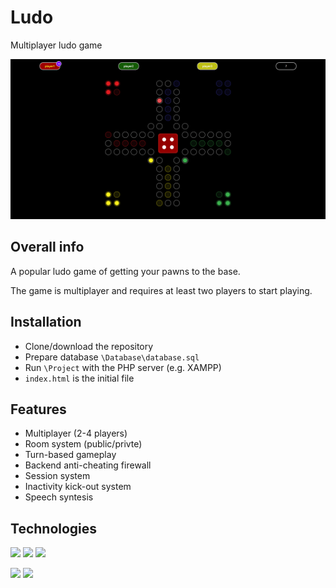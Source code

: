 # Ludo
Multiplayer ludo game

![look](img/look.png)


##  Overall info

A popular ludo game of getting your pawns to the base.

The game is multiplayer and requires at least two players to start playing.

## Installation

 - Clone/download the repository
 - Prepare database `\Database\database.sql`
 - Run `\Project` with the PHP server (e.g. XAMPP) 
 - `index.html` is the initial file
    

## Features

- Multiplayer (2-4 players)
- Room system (public/privte)
- Turn-based gameplay
- Backend anti-cheating firewall
- Session system
- Inactivity kick-out system
- Speech syntesis

## Technologies

<p>
 <img src="https://img.shields.io/badge/JavaScript-F7DF1E?logo=JavaScript&logoColor=black&style=for-the-badge" /> 
 <img src="https://img.shields.io/badge/HTML5-E34F26?logo=HTML5&logoColor=white&style=for-the-badge" /> 
 <img src="https://img.shields.io/badge/CSS3-1572B6?logo=CSS3&logoColor=white&style=for-the-badge" />  
</p>
<p>
 <img src="https://img.shields.io/badge/PHP-777BB4?logo=PHP&logoColor=white&style=for-the-badge" />
 <img src="https://img.shields.io/badge/MySQL-4479A1?logo=MySQL&logoColor=white&style=for-the-badge" />
</p>

